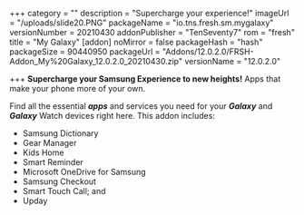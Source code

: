 +++
category = ""
description = "Supercharge your experience!"
imageUrl = "/uploads/slide20.PNG"
packageName = "io.tns.fresh.sm.mygalaxy"
versionNumber = 20210430
addonPublisher = "TenSeventy7"
rom = "fresh"
title = "My Galaxy"
[addon]
noMirror = false
packageHash = "hash"
packageSize = 90440950
packageUrl = "Addons/12.0.2.0/FRSH-Addon_My%20Galaxy_12.0.2.0_20210430.zip"
versionName = "12.0.2.0"

+++
**Supercharge your Samsung Experience to new heights!** Apps that make your phone more of your own.

Find all the essential **_apps_** and services you need for your **_Galaxy_** and **_Galaxy_** Watch devices right here. This addon includes:

* Samsung Dictionary
* Gear Manager
* Kids Home
* Smart Reminder
* Microsoft OneDrive for Samsung
* Samsung Checkout
* Smart Touch Call; and
* Upday
